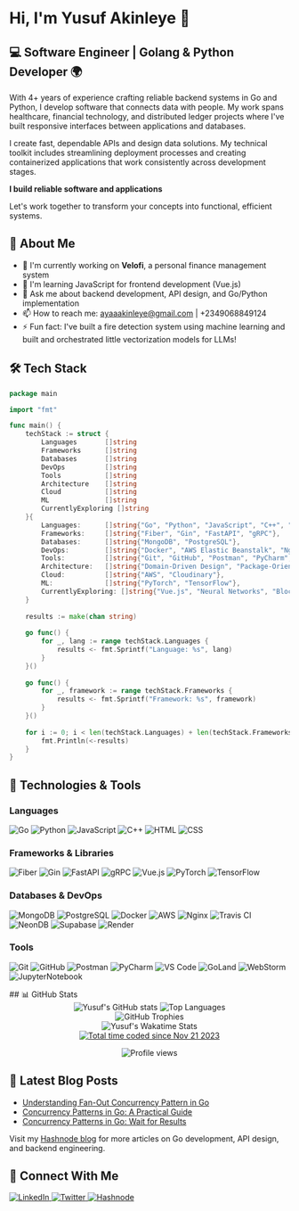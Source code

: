 # Hi, I'm Yusuf Akinleye 👋

## 💻 Software Engineer | Golang & Python Developer 🌍

With 4+ years of experience crafting reliable backend systems in Go and Python, I develop software that connects data with people. My work spans healthcare, financial technology, and distributed ledger projects where I've built responsive interfaces between applications and databases.

I create fast, dependable APIs and design data solutions. My technical toolkit includes streamlining deployment processes and creating containerized applications that work consistently across development stages.

**I build reliable software and applications**

Let's work together to transform your concepts into functional, efficient systems.

## 🚀 About Me
* 🔭 I'm currently working on **Velofi**, a personal finance management system
* 🌱 I'm learning JavaScript for frontend development (Vue.js)
* 💬 Ask me about backend development, API design, and Go/Python implementation
* 📫 How to reach me: [ayaaakinleye@gmail.com](mailto:ayaaakinleye@gmail.com) | +2349068849124
* ⚡ Fun fact: I've built a fire detection system using machine learning and built and orchestrated little vectorization models for LLMs!

## 🛠️ Tech Stack

```go
package main

import "fmt"

func main() {
    techStack := struct {
        Languages       []string
        Frameworks      []string
        Databases       []string
        DevOps          []string
        Tools           []string
        Architecture    []string
        Cloud           []string
        ML              []string
        CurrentlyExploring []string
    }{
        Languages:      []string{"Go", "Python", "JavaScript", "C++", "HTML", "CSS3"},
        Frameworks:     []string{"Fiber", "Gin", "FastAPI", "gRPC"},
        Databases:      []string{"MongoDB", "PostgreSQL"},
        DevOps:         []string{"Docker", "AWS Elastic Beanstalk", "Nginx", "Travis CI"},
        Tools:          []string{"Git", "GitHub", "Postman", "PyCharm", "JupyterNotebook"},
        Architecture:   []string{"Domain-Driven Design", "Package-Oriented Design", "RESTful APIs"},
        Cloud:          []string{"AWS", "Cloudinary"},
        ML:             []string{"PyTorch", "TensorFlow"},
        CurrentlyExploring: []string{"Vue.js", "Neural Networks", "Blockchain Integration"},
    }
    
    results := make(chan string)
    
    go func() { 
        for _, lang := range techStack.Languages {
            results <- fmt.Sprintf("Language: %s", lang)
        }
    }()
    
    go func() {
        for _, framework := range techStack.Frameworks {
            results <- fmt.Sprintf("Framework: %s", framework)
        }
    }()
    
    for i := 0; i < len(techStack.Languages) + len(techStack.Frameworks); i++ {
        fmt.Println(<-results)
    }
}
```

## 🧰 Technologies & Tools

### Languages
<p>
  <img alt="Go" src="https://img.shields.io/badge/-Go-00ADD8?style=flat-square&logo=go&logoColor=white" />
  <img alt="Python" src="https://img.shields.io/badge/-Python-3776AB?style=flat-square&logo=python&logoColor=white" />
  <img alt="JavaScript" src="https://img.shields.io/badge/-JavaScript-F7DF1E?style=flat-square&logo=javascript&logoColor=black" />
  <img alt="C++" src="https://img.shields.io/badge/-C++-00599C?style=flat-square&logo=cplusplus&logoColor=white" />
  <img alt="HTML" src="https://img.shields.io/badge/-HTML5-E34F26?style=flat-square&logo=html5&logoColor=white" />
  <img alt="CSS" src="https://img.shields.io/badge/-CSS3-1572B6?style=flat-square&logo=css3&logoColor=white" />
</p>

### Frameworks & Libraries
<p>
  <img alt="Fiber" src="https://img.shields.io/badge/-Fiber-00ACD7?style=flat-square&logo=go&logoColor=white" />
  <img alt="Gin" src="https://img.shields.io/badge/-Gin-00ADD8?style=flat-square&logo=go&logoColor=white" />
  <img alt="FastAPI" src="https://img.shields.io/badge/-FastAPI-009688?style=flat-square&logo=fastapi&logoColor=white" />
  <img alt="gRPC" src="https://img.shields.io/badge/-gRPC-2DA6B0?style=flat-square&logo=google&logoColor=white" />
  <img alt="Vue.js" src="https://img.shields.io/badge/-Vue.js-4FC08D?style=flat-square&logo=vue.js&logoColor=white" />
  <img alt="PyTorch" src="https://img.shields.io/badge/-PyTorch-EE4C2C?style=flat-square&logo=pytorch&logoColor=white" />
  <img alt="TensorFlow" src="https://img.shields.io/badge/-TensorFlow-FF6F00?style=flat-square&logo=tensorflow&logoColor=white" />
</p>

### Databases & DevOps
<p>
  <img alt="MongoDB" src="https://img.shields.io/badge/-MongoDB-47A248?style=flat-square&logo=mongodb&logoColor=white" />
  <img alt="PostgreSQL" src="https://img.shields.io/badge/-PostgreSQL-336791?style=flat-square&logo=postgresql&logoColor=white" />
  <img alt="Docker" src="https://img.shields.io/badge/-Docker-2496ED?style=flat-square&logo=docker&logoColor=white" />
  <img alt="AWS" src="https://img.shields.io/badge/-AWS-232F3E?style=flat-square&logo=amazon-aws&logoColor=white" />
  <img alt="Nginx" src="https://img.shields.io/badge/-Nginx-269539?style=flat-square&logo=nginx&logoColor=white" />
  <img alt="Travis CI" src="https://img.shields.io/badge/-Travis_CI-3EAAAF?style=flat-square&logo=travis-ci&logoColor=white" />
  <img alt="NeonDB" src="https://img.shields.io/badge/-NeonDB-00E699?style=flat-square&logo=neon&logoColor=white" />
  <img alt="Supabase" src="https://img.shields.io/badge/-Supabase-3FCF8E?style=flat-square&logo=supabase&logoColor=white" />
  <img alt="Render" src="https://img.shields.io/badge/-Render-46E3B7?style=flat-square&logo=render&logoColor=white" />
</p>

### Tools
<p>
  <img alt="Git" src="https://img.shields.io/badge/-Git-F05032?style=flat-square&logo=git&logoColor=white" />
  <img alt="GitHub" src="https://img.shields.io/badge/-GitHub-181717?style=flat-square&logo=github&logoColor=white" />
  <img alt="Postman" src="https://img.shields.io/badge/-Postman-FF6C37?style=flat-square&logo=postman&logoColor=white" />
  <img alt="PyCharm" src="https://img.shields.io/badge/-PyCharm-000000?style=flat-square&logo=pycharm&logoColor=white" />
  <img alt="VS Code" src="https://img.shields.io/badge/-VS%20Code-007ACC?style=flat-square&logo=visual-studio-code&logoColor=white" />
  <img alt="GoLand" src="https://img.shields.io/badge/-GoLand-000000?style=flat-square&logo=goland&logoColor=white" />
  <img alt="WebStorm" src="https://img.shields.io/badge/-WebStorm-000000?style=flat-square&logo=webstorm&logoColor=white" />
  <img alt="JupyterNotebook" src="https://img.shields.io/badge/-Jupyter-F37626?style=flat-square&logo=jupyter&logoColor=white" />
</p>
## 📊 GitHub Stats
<div align="center"> 
    <img src="https://github-readme-stats.vercel.app/api?username=TheBraveByte&show_icons=true&theme=radical" alt="Yusuf's GitHub stats" /> 
    <img src="https://github-readme-stats.vercel.app/api/top-langs/?username=TheBraveByte&layout=compact&theme=radical" alt="Top Languages" /> 
</div> 

<div align="center"> <img src="https://github-profile-trophy.vercel.app/?username=TheBraveByte&theme=onedark" alt="GitHub Trophies" /> </div> 
<div align="center"> <img src="https://github-readme-stats.vercel.app/api/wakatime?username=bravebyte_&theme=radical" alt="Yusuf's Wakatime Stats" /> </div> 
<div align="center"> <a href="https://wakatime.com/@bravebyte_"> 
    <a href="https://wakatime.com/@018bf172-272c-4d25-9859-84617c8d2e14">
        <img src="https://wakatime.com/badge/user/018bf172-272c-4d25-9859-84617c8d2e14.svg" alt="Total time coded since Nov 21 2023" />
    </a> 
</div>

<!-- ### 🏆 Coding Profiles

<p align="center">
  <img src="https://leetcard.jacoblin.cool/_ayaa__?theme=dark&font=Roboto&ext=contest" alt="LeetCode Stats" />
</p>

<p align="center">
  <img src="https://img.shields.io/badge/HackerRank-@ayaaakinleye-brightgreen?style=for-the-badge&logo=hackerrank" alt="HackerRank Profile" />
</p> -->

<p align="center">
  <img src="https://komarev.com/ghpvc/?username=TheBraveByte&color=blue" alt="Profile views" />
</p>

<!-- 
## 🔍 Featured Projects

* **Velofi** - Personal finance management system with secure transaction tracking
* **Numeris** - Invoice management system with JWT authentication and MongoDB
* **Machine-Learning Fire Detection** - Dual-node IoT system using ESP32 and Raspberry Pi for real-time fire detection
* **GoRide** - Ride-hailing platform for 2,300+ concurrent campus users
* **Wayg** - Digital gift card platform with a loyalty point system (at Volomn)
-->

## 📝 Latest Blog Posts
<!-- BLOG-POST-LIST:START -->
- [Understanding Fan-Out Concurrency Pattern in Go](https://ayaacodes.hashnode.dev/understanding-fan-out-concurrency-pattern-in-go)
- [Concurrency Patterns in Go: A Practical Guide](https://ayaacodes.hashnode.dev/concurrency-patterns-in-go-a-practical-guide)
- [Concurrency Patterns in Go: Wait for Results](https://ayaacodes.hashnode.dev/concurrency-patterns-in-go-a-practical-guide)
<!-- BLOG-POST-LIST:END -->

Visit my [Hashnode blog](https://ayaacodes.hashnode.dev/) for more articles on Go development, API design, and backend engineering.

## 🤝 Connect With Me
<p align=""> <a href="https://www.linkedin.com/in/yusuf-akinleye-bb35981b4/" target="_blank"> 
    <img src="https://img.shields.io/badge/LinkedIn-%230A66C2.svg?style=for-the-badge&logo=linkedin&logoColor=white" alt="LinkedIn" /> </a> 
    <a href="https://x.com/TheBraveByte" target="_blank"> <img src="https://img.shields.io/badge/Twitter-%231DA1F2.svg?style=for-the-badge&logo=twitter&logoColor=white" alt="Twitter" /> </a> 
    <a href="https://ayaacodes.hashnode.dev/" target="_blank"> <img src="https://img.shields.io/badge/Hashnode-2962FF?style=for-the-badge&logo=hashnode&logoColor=white" alt="Hashnode" /> </a> 
</p

